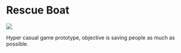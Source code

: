 # Rescue Boat
<p>
  <img src="https://user-images.githubusercontent.com/31169187/156773306-fad0315d-ffa0-4582-ae3a-367e72af0323.gif"/>
</p>
Hyper casual game prototype, objective is saving people as much as possible.
